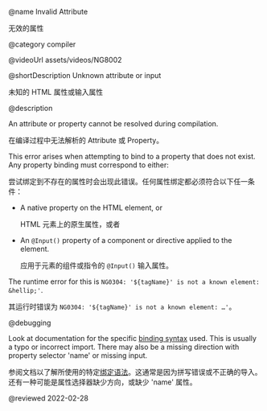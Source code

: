 @name Invalid Attribute

无效的属性

@category compiler

@videoUrl assets/videos/NG8002

@shortDescription Unknown attribute or input

未知的 HTML 属性或输入属性

@description

An attribute or property cannot be resolved during compilation.

在编译过程中无法解析的 Attribute 或 Property。

This error arises when attempting to bind to a property that does not exist.
Any property binding must correspond to either:

尝试绑定到不存在的属性时会出现此错误。任何属性绑定都必须符合以下任一条件：

* A native property on the HTML element, or

  HTML 元素上的原生属性，或者

* An `@Input()` property of a component or directive applied to the element.

  应用于元素的组件或指令的 `@Input()` 输入属性。

The runtime error for this is `NG0304: '${tagName}' is not a known element: &hellip;'`.

其运行时错误为 `NG0304: '${tagName}' is not a known element: …'`。

@debugging

Look at documentation for the specific [binding syntax](guide/binding-syntax) used. This is usually a typo or incorrect import.
There may also be a missing direction with property selector 'name' or missing input.

参阅文档以了解所使用的特定[绑定语法](guide/binding-syntax)。这通常是因为拼写错误或不正确的导入。还有一种可能是属性选择器缺少方向，或缺少 'name' 属性。

<!-- links -->

<!-- external links -->

<!-- end links -->

@reviewed 2022-02-28
